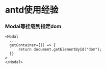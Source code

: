 # antd使用经验
### Modal等挂载到指定dom
~~~
<Modal
  ...
  getContainer={() => {
      return document.getElementById("dom");
  }}
>
</Modal>
~~~